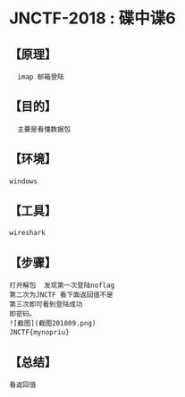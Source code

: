 # JNCTF-2018 : 碟中谍6
## **【原理】**
	  imap 邮箱登陆
## **【目的】**
	  主要是看懂数据包
## **【环境】**
	windows	
## **【工具】**
	wireshark
## **【步骤】**
	打开解包  发现第一次登陆noflag
	第二次为JNCTF 看下面返回值不是 
	第三次即可看到登陆成功
	即密码。
    ![截图](截图201809.png)
	JNCTF{mynopriu}


## **【总结】**
	看返回值

